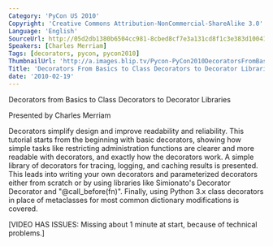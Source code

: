 ```yaml
---
Category: 'PyCon US 2010'
Copyright: 'Creative Commons Attribution-NonCommercial-ShareAlike 3.0'
Language: 'English'
SourceUrl: http://05d2db1380b6504cc981-8cbed8cf7e3a131cd8f1c3e383d10041.r93.cf2.rackcdn.com/pycon-us-2010/350_decorators-from-basics-to-class-decorators-to-decorator-libraries-138.m4v
Speakers: [Charles Merriam]
Tags: [decorators, pycon, pycon2010]
ThumbnailUrl: 'http://a.images.blip.tv/Pycon-PyCon2010DecoratorsFromBasicsToClassDecoratorsToDecorato979.png'
Title: 'Decorators From Basics to Class Decorators to Decorator Libraries (#138)'
date: '2010-02-19'
---
```

Decorators from Basics to Class Decorators to Decorator Libraries

  
Presented by Charles Merriam

  
Decorators simplify design and improve readability and reliability. This
tutorial starts from the beginning with basic decorators, showing how simple
tasks like restricting administration functions are clearer and more readable
with decorators, and exactly how the decorators work. A simple library of
decorators for tracing, logging, and caching results is presented. This leads
into writing your own decorators and parameterized decorators either from
scratch or by using libraries like Simionato's Decorator Decorator and
"@call_before(fn)". Finally, using Python 3.x class decorators in place of
metaclasses for most common dictionary modifications is covered.

  
[VIDEO HAS ISSUES: Missing about 1 minute at start, because of technical
problems.]

